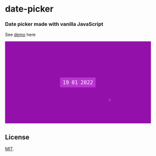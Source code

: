# date-picker

### Date picker made with vanilla JavaScript


See [demo](https://ozair-dev.github.io/date-picker) here

![Date Picker](/sample.gif "date Picker")


## License

[MIT](LICENSE).